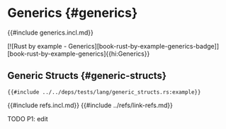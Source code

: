 # Generics {#generics}

{{#include generics.incl.md}}

[![Rust by example - Generics][book-rust-by-example-generics-badge]][book-rust-by-example-generics]{{hi:Generics}}

## Generic Structs {#generic-structs}

```rust,editable
{{#include ../../deps/tests/lang/generic_structs.rs:example}}
```

{{#include refs.incl.md}}
{{#include ../refs/link-refs.md}}

<div class="hidden">
TODO P1: edit
</div>
